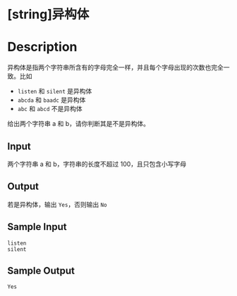 # [string]异构体

# Description
异构体是指两个字符串所含有的字母完全一样，并且每个字母出现的次数也完全一致。比如

* `listen` 和 `silent` 是异构体
* `abcda` 和 `baadc` 是异构体
* `abc` 和 `abcd` 不是异构体

给出两个字符串 a 和 b，请你判断其是不是异构体。

## Input
两个字符串 a 和 b，字符串的长度不超过 100，且只包含小写字母
## Output
若是异构体，输出 `Yes`，否则输出 `No` 

## Sample Input
```
listen
silent
```
## Sample Output
```
Yes
```
